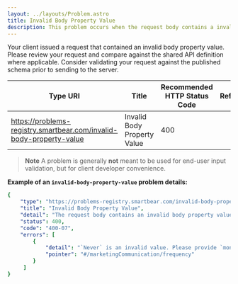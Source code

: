 ```yaml
---
layout: ../layouts/Problem.astro
title: Invalid Body Property Value
description: This problem occurs when the request body contains a invalid property value.
---
```


Your client issued a request that contained an invalid body property value. Please review your request and compare against the shared API definition where applicable. Consider validating your request against the published schema prior to sending to the server.

| Type URI | Title | Recommended HTTP Status Code | Reference |
|----------|-------|------------------------------|-----------|
|https://problems-registry.smartbear.com/invalid-body-property-value|Invalid Body Property Value|400||

> **Note** A problem is generally **not** meant to be used for end-user input validation, but for client developer convenience. 


**Example of an `invalid-body-property-value` problem details:**
```yaml
{
    "type": "https://problems-registry.smartbear.com/invalid-body-property-value",
    "title": "Invalid Body Property Value",
    "detail": "The request body contains an invalid body property value.",
    "status": 400,
    "code": "400-07",
    "errors": [
        {
            "detail": "`Never` is an invalid value. Please provide `monthly` or `quarterly`",
            "pointer": "#/marketingCommunication/frequency"
        }
     ]
}
```

